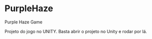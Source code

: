# PurpleHaze
Purple Haze Game

Projeto do jogo no UNITY. Basta abrir o projeto no Unity e rodar por lá.
